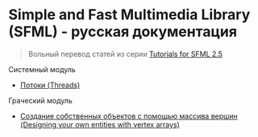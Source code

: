 # Simple and Fast Multimedia Library (SFML) - русская документация

> Вольный перевод статей из серии [Tutorials for SFML 2.5](https://www.sfml-dev.org/tutorials/2.5/)

Системный модуль
- [Потоки (Threads)](https://github.com/ikrofos/sfml-ru/blob/main/threads.md)

Граческий модуль
- [Создание собственных объектов с помощью массива вершин (Designing your own entities with vertex arrays)](https://github.com/ikrofos/sfml-ru/blob/main/vertex-arrays.md)

